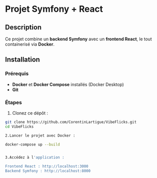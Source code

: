 # Projet Symfony + React

## Description

Ce projet combine un **backend Symfony** avec un **frontend React**, le tout containerisé via **Docker**.

## Installation

### Prérequis

- **Docker** et **Docker Compose** installés (Docker Desktop)
- **Git**

### Étapes

1. Clonez ce dépôt :

```bash
git clone https://github.com/CorentinLartigue/VibeFlicks.git
cd VibeFlicks

2.Lancer le projet avec Docker :

docker-compose up --build


3.Accédez à l'application :

Frontend React : http://localhost:3000
Backend Symfony : http://localhost:8000

